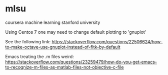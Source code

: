 # mlsu
coursera machine learning stanford university

Using Centos 7  one may need to change default plotting to 'gnuplot'

See the following link: https://stackoverflow.com/questions/22506624/how-to-make-octave-use-gnuplot-instead-of-fltk-by-default

Emacs treating the .m files weird:
https://stackoverflow.com/questions/23259479/how-do-you-get-emacs-to-recognize-m-files-as-matlab-files-not-objective-c-file